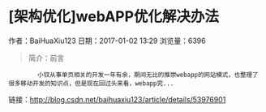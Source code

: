 # [架构优化]webAPP优化解决办法
作者：BaiHuaXiu123
日期：2017-01-02 13:29
浏览量：6396
> 简介：前言
        
        
            小钗从事单页相关的开发一年有余，期间无比的推崇webapp的网站模式，也整理了很多移动开发的知识点，但是现在回过头来看，webapp究...

 链接：http://blog.csdn.net/baihuaxiu123/article/details/53976901
